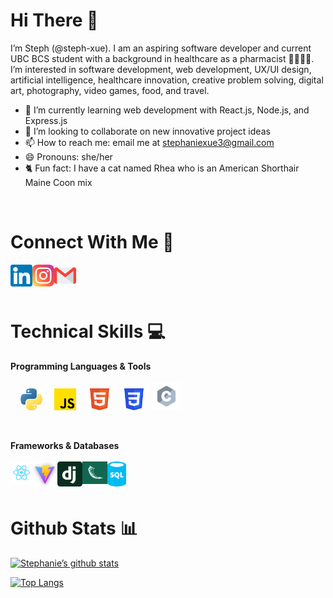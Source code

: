 # Hi There  👋

I’m Steph (@steph-xue). I am an aspiring software developer and current UBC BCS student with a background in healthcare as a pharmacist 👩‍💻👩‍⚕️. I’m interested in software development, web development, UX/UI design, artificial intelligence, healthcare innovation, creative problem solving, digital art, photography, video games, food, and travel.
- 🌱 I’m currently learning web development with React.js, Node.js, and Express.js 
- 💞️ I’m looking to collaborate on new innovative project ideas
- 📫 How to reach me: email me at stephaniexue3@gmail.com
- 😄 Pronouns: she/her
- 🐈 Fun fact: I have a cat named Rhea who is an American Shorthair Maine Coon mix 

<br> 

# Connect With Me  🤝
<a href="https://www.linkedin.com/in/stephxue/"><img align="left" src="icons/linkedin.png" alt="linkedin" width="35px"/></a> 
&nbsp;
<a href="https://www.instagram.com/stephxue_"><img align="left" src="icons/instagram.png" alt="instagram" width="35px"/></a>
&nbsp;
<a href="mailto:stephaniexue3@gmail.com"><img align="left" src="icons/mail.png" alt="mail" width="35px"/></a>

<br>

# Technical Skills 💻
**Programming Languages & Tools**
<br><br>
&nbsp; &nbsp;
<img src="icons/python.png" alt="python" width="35px"/>
&nbsp; &nbsp;
<img src="icons/js.png" alt="javascript" width="35px"/>
&nbsp; &nbsp;
<img src="icons/html5.svg" alt="html" width="35px"/>
&nbsp; &nbsp;
<img src="icons/css3.svg" alt="css" width="35px"/>
&nbsp;
<img src="icons/c.svg" alt="c" width="45px"/>

<br>

**Frameworks & Databases**
<br><br>
&nbsp; &nbsp;
<img align="left" src="icons/react.png" alt="react" width="35px"/>
&nbsp; &nbsp;
<img align="left" src="icons/vite.png" alt="vite" width="40px"/>
&nbsp; &nbsp;
<img align="left" src="icons/django.svg" alt="django" width="40px"/>
&nbsp; &nbsp;
<img align="left" src="icons/flask.png" alt="flask" width="40px"/>
&nbsp; &nbsp;
<img align="left" src="icons/sql.png" alt="sql" width="30px"/>

<br>

# Github Stats 📊

[![Stephanie’s github stats](https://github-readme-stats.vercel.app/api?username=steph-xue)](https://github.com/steph-xue)

[![Top Langs](https://github-readme-stats.vercel.app/api/top-langs/?username=steph-xue&layout=compact)](https://github.com/steph-xue)
